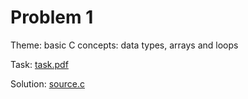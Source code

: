 # Problem 1
Theme: basic C concepts: data types, arrays and loops

Task: [task.pdf](./task.pdf)

Solution: [source.c](./problem-1/source.c)
